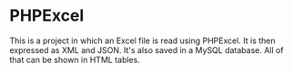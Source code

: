 # PHPExcel
This is a project in which an Excel file is read using PHPExcel. It is then expressed as XML and JSON. It's also saved in a MySQL database. All of that can be shown in HTML tables.

